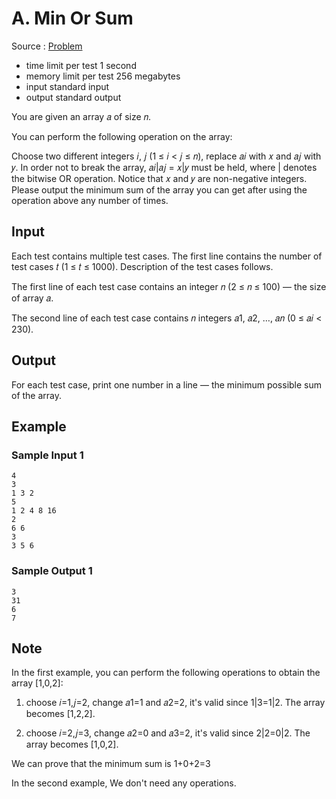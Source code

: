 # A. Min Or Sum

Source : [Problem](https://codeforces.com/problemset/problem/1635/A)

- time limit per test 1 second
- memory limit per test 256 megabytes
- input standard input
- output standard output

You are given an array 𝑎 of size 𝑛.

You can perform the following operation on the array:

Choose two different integers 𝑖, 𝑗 (1 ≤ 𝑖 < 𝑗 ≤ 𝑛), replace 𝑎𝑖 with 𝑥 and 𝑎𝑗 with 𝑦. In order not to break the array, 𝑎𝑖|𝑎𝑗 = 𝑥|𝑦 must be held, where | denotes the bitwise OR operation. Notice that 𝑥 and 𝑦 are non-negative integers.
Please output the minimum sum of the array you can get after using the operation above any number of times.

## Input

Each test contains multiple test cases. The first line contains the number of test cases 𝑡 (1 ≤ 𝑡 ≤ 1000). Description of the test cases follows.

The first line of each test case contains an integer 𝑛 (2 ≤ 𝑛 ≤ 100) — the size of array 𝑎.

The second line of each test case contains 𝑛 integers 𝑎1, 𝑎2, …, 𝑎𝑛 (0 ≤ 𝑎𝑖 < 230).

## Output

For each test case, print one number in a line — the minimum possible sum of the array.

## Example

### Sample Input 1

    4
    3
    1 3 2
    5
    1 2 4 8 16
    2
    6 6
    3
    3 5 6

### Sample Output 1

    3
    31
    6
    7

## Note

In the first example, you can perform the following operations to obtain the array [1,0,2]:

1. choose 𝑖=1,𝑗=2, change 𝑎1=1 and 𝑎2=2, it's valid since 1|3=1|2. The array becomes [1,2,2].

2. choose 𝑖=2,𝑗=3, change 𝑎2=0 and 𝑎3=2, it's valid since 2|2=0|2. The array becomes [1,0,2].

We can prove that the minimum sum is 1+0+2=3

In the second example, We don't need any operations.

